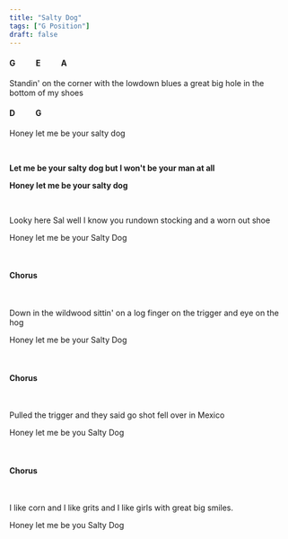 ```yaml
---
title: "Salty Dog"
tags: ["G Position"]
draft: false
---
```


#### G &nbsp;&nbsp;&nbsp;&nbsp;&nbsp;&nbsp;&nbsp;&nbsp;&nbsp; E &nbsp;&nbsp;&nbsp;&nbsp;&nbsp;&nbsp;&nbsp;&nbsp;&nbsp; A
Standin' on the corner with the lowdown blues a great big hole in the bottom of my shoes
#### D &nbsp;&nbsp;&nbsp;&nbsp;&nbsp;&nbsp;&nbsp;&nbsp;&nbsp; G
Honey let me be your salty dog

<br>

**Let me be your salty dog but I won't be your man at all**

**Honey let me be your salty dog**

<br>

Looky here Sal well I know you rundown stocking and a worn out shoe

Honey let me be your Salty Dog

<br>

#### Chorus

<br>

Down in the wildwood sittin' on a log finger on the trigger and eye on the hog

Honey let me be your Salty Dog

<br>

#### Chorus

<br>

Pulled the trigger and they said go shot fell over in Mexico

Honey let me be you Salty Dog

<br>

#### Chorus

<br>

I like corn and I like grits and I like girls with great big smiles.

Honey let me be you Salty Dog